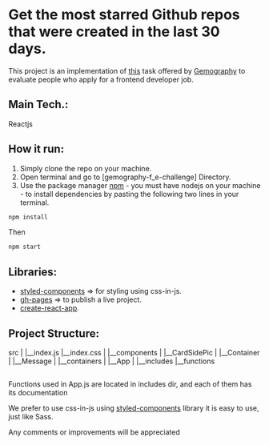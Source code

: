 # Get the most starred Github repos that were created in the last 30 days.

This project is an implementation of [this](https://github.com/gemography/frontend-coding-challenge) task offered by [Gemography](https://www.gemography.com/) to evaluate people who apply for a frontend developer job.

## Main Tech.:
Reactjs

## How it run:
1. Simply clone the repo on your machine.
2. Open terminal and go to [gemography-f_e-challenge] Directory.
3. Use the package manager [npm](https://www.npmjs.com/) - you must have nodejs on your machine - to install dependencies by pasting the following two lines in your terminal.

```bash
npm install
```

Then

```bash
npm start
```

## Libraries:
- [styled-components](https://styled-components.com/) => for styling using css-in-js.
- [gh-pages](https://www.npmjs.com/package/gh-pages) => to publish a live project.
- [create-react-app](https://create-react-app.dev/).


## Project Structure:
src |
    |__index.js
    |__index.css
    |
    |__components
    |  |__CardSidePic
    |  |__Container
    |  |__Message
    |
    |__containers
    |  |__App
    |
    |__includes
       |__functions

##

Functions used in App.js are located in includes dir, and each of them has its documentation

We prefer to use css-in-js using [styled-components](https://styled-components.com/) library
it is easy to use, just like Sass.

Any comments or improvements will be appreciated





